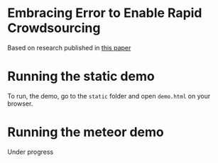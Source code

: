 Embracing Error to Enable Rapid Crowdsourcing
==================================

Based on research published in [this paper](arxiv.org/abs/1602.04506)


Running the static demo
=====================
To run, the demo, go to the `static` folder and open `demo.html` on your browser.


Running the meteor demo
=====================
Under progress
